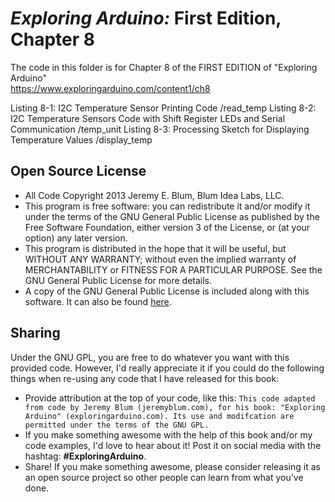 _Exploring Arduino:_ First Edition, Chapter 8
=============================================
The code in this folder is for Chapter 8 of the FIRST EDITION of "Exploring Arduino"  
https://www.exploringarduino.com/content1/ch8  
  
Listing 8-1: I2C Temperature Sensor Printing Code                                              /read_temp
Listing 8-2: I2C Temperature Sensors Code with Shift Register LEDs and Serial Communication    /temp_unit
Listing 8-3: Processing Sketch for Displaying Temperature Values                               /display_temp

Open Source License
-------------------
* All Code Copyright 2013 Jeremy E. Blum, Blum Idea Labs, LLC.
* This program is free software: you can redistribute it and/or modify it under the terms of the GNU General Public License as published by the Free Software Foundation, either version 3 of the License, or (at your option) any later version.
* This program is distributed in the hope that it will be useful, but WITHOUT ANY WARRANTY; without even the implied warranty of MERCHANTABILITY or FITNESS FOR A PARTICULAR PURPOSE.  See the GNU General Public License for more details.
* A copy of the GNU General Public License is included along with this software. It can also be found [here](http://www.gnu.org/licenses/).

Sharing
-------
Under the GNU GPL, you are free to do whatever you want with this provided code. However, I'd really appreciate it if you could do the following things when re-using any code that I have released for this book:
* Provide attribution at the top of your code, like this: `This code adapted from code by Jeremy Blum (jeremyblum.com), for his book: "Exploring Arduino" (exploringarduino.com). Its use and modifcation are permitted under the terms of the GNU GPL.`
* If you make something awesome with the help of this book and/or my code examples, I'd love to hear about it! Post it on social media with the hashtag: **#ExploringArduino**.
* Share!  If you make something awesome, please consider releasing it as an open source project so other people can learn from what you've done.
